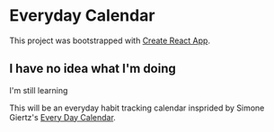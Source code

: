 # Everyday Calendar

This project was bootstrapped with [Create React App](https://github.com/facebook/create-react-app).

## I have no idea what I'm doing

I'm still learning

This will be an everyday habit tracking calendar insprided by Simone Giertz's [Every Day Calendar](https://www.simonegiertz.com/every-day-calendar).

